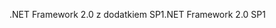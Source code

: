 <span data-ttu-id="e9fde-101">.NET Framework 2.0 z dodatkiem SP1</span><span class="sxs-lookup"><span data-stu-id="e9fde-101">.NET Framework 2.0 SP1</span></span>